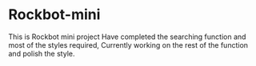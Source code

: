 # Rockbot-mini
This is Rockbot mini project
Have completed the searching function and most of the styles required, Currently working on the rest of the function and polish the style. 

